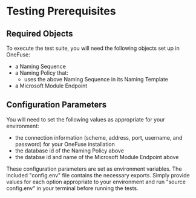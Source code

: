 # Testing Prerequisites

## Required Objects

To execute the test suite, you will need the following objects set up in OneFuse:

- a Naming Sequence
- a Naming Policy that:
	- uses the above Naming Sequence in its Naming Template
- a Microsoft Module Endpoint

## Configuration Parameters

You will need to set the following values as appropriate for your environment:

- the connection information (scheme, address, port, username, and password) for your 
  OneFuse installation
- the database id of the Naming Policy above
- the databse id and name of the Microsoft Module Endpoint above

These configuration parameters are set as environment variables. The included 
"config.env" file contains the necessary exports. Simply provide values for each 
option appropriate to your environment and run "source config.env" in your terminal 
before running the tests. 

